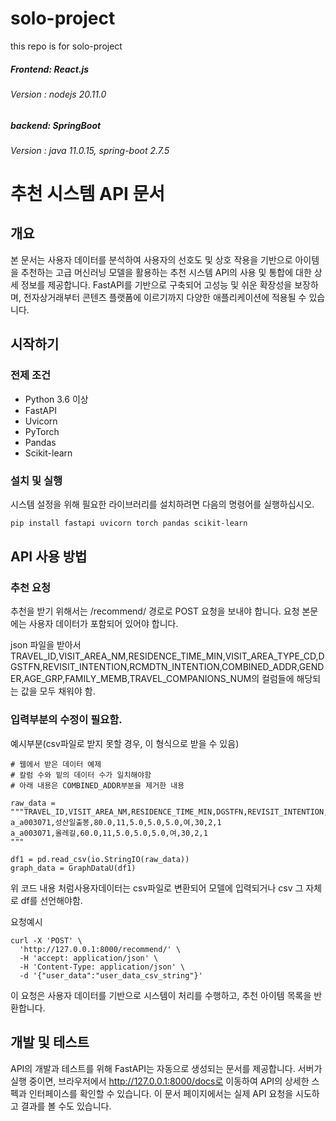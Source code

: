 # solo-project
this repo is for solo-project

##### Frontend: React.js 
######    Version : nodejs 20.11.0
##### backend: SpringBoot
######    Version : java 11.0.15, spring-boot 2.7.5

# 추천 시스템 API 문서

## 개요

본 문서는 사용자 데이터를 분석하여 사용자의 선호도 및 상호 작용을 기반으로 아이템을 추천하는 고급 머신러닝 모델을 활용하는 추천 시스템 API의 사용 및 통합에 대한 상세 정보를 제공합니다. FastAPI를 기반으로 구축되어 고성능 및 쉬운 확장성을 보장하며, 전자상거래부터 콘텐츠 플랫폼에 이르기까지 다양한 애플리케이션에 적용될 수 있습니다.

## 시작하기

### 전제 조건

- Python 3.6 이상
- FastAPI
- Uvicorn
- PyTorch
- Pandas
- Scikit-learn

### 설치 및 실행

시스템 설정을 위해 필요한 라이브러리를 설치하려면 다음의 명령어를 실행하십시오.

```bash
pip install fastapi uvicorn torch pandas scikit-learn
```

## API 사용 방법

### 추천 요청

추천을 받기 위해서는 /recommend/ 경로로 POST 요청을 보내야 합니다. 요청 본문에는 사용자 데이터가 포함되어 있어야 합니다.

json 파일을 받아서 TRAVEL_ID,VISIT_AREA_NM,RESIDENCE_TIME_MIN,VISIT_AREA_TYPE_CD,DGSTFN,REVISIT_INTENTION,RCMDTN_INTENTION,COMBINED_ADDR,GENDER,AGE_GRP,FAMILY_MEMB,TRAVEL_COMPANIONS_NUM의 컬럼들에 해당되는 값을 모두 채워야 함.

### 입력부분의 수정이 필요함.

예시부분(csv파일로 받지 못할 경우, 이 형식으로 받을 수 있음)
```
# 웹에서 받은 데이터 예제
# 칼럼 수와 밑의 데이터 수가 일치해야함
# 아래 내용은 COMBINED_ADDR부분을 제거한 내용

raw_data = """TRAVEL_ID,VISIT_AREA_NM,RESIDENCE_TIME_MIN,DGSTFN,REVISIT_INTENTION,RCMDTN_INTENTION,GENDER,AGE_GRP,FAMILY_MEMB,TRAVEL_COMPANIONS_NUM
a_a003071,성산일출봉,80.0,11,5.0,5.0,5.0,여,30,2,1
a_a003071,올레길,60.0,11,5.0,5.0,5.0,여,30,2,1
"""

df1 = pd.read_csv(io.StringIO(raw_data))
graph_data = GraphDataU(df1)
```

위 코드 내용 처럼사용자데이터는 csv파일로 변환되어 모델에 입력되거나 csv 그 자체로 df를 선언해야함.

요청예시
```
curl -X 'POST' \
  'http://127.0.0.1:8000/recommend/' \
  -H 'accept: application/json' \
  -H 'Content-Type: application/json' \
  -d '{"user_data":"user_data_csv_string"}'
```

이 요청은 사용자 데이터를 기반으로 시스템이 처리를 수행하고, 추천 아이템 목록을 반환합니다.

## 개발 및 테스트

API의 개발과 테스트를 위해 FastAPI는 자동으로 생성되는 문서를 제공합니다. 서버가 실행 중이면, 브라우저에서 http://127.0.0.1:8000/docs로 이동하여 API의 상세한 스펙과 인터페이스를 확인할 수 있습니다. 이 문서 페이지에서는 실제 API 요청을 시도하고 결과를 볼 수도 있습니다.

